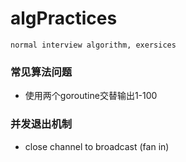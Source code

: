 # algPractices
    normal interview algorithm, exersices

### 常见算法问题

- 使用两个goroutine交替输出1-100

### 并发退出机制

- close channel to broadcast (fan in)



